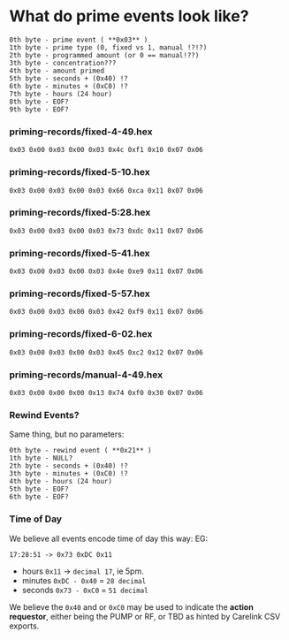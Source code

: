 
# What do prime events look like?

```
0th byte - prime event ( **0x03** )
1th byte - prime type (0, fixed vs 1, manual !?!?)
2th byte - programmed amount (or 0 == manual!??)
3th byte - concentration???
4th byte - amount primed
5th byte - seconds + (0x40) !?
6th byte - minutes + (0xC0) !?
7th byte - hours (24 hour)
8th byte - EOF?
9th byte - EOF?

```

### priming-records/fixed-4-49.hex
```0x03 0x00 0x03 0x00 0x03 0x4c 0xf1 0x10 0x07 0x06```

### priming-records/fixed-5-10.hex
```0x03 0x00 0x03 0x00 0x03 0x66 0xca 0x11 0x07 0x06```

### priming-records/fixed-5:28.hex
```0x03 0x00 0x03 0x00 0x03 0x73 0xdc 0x11 0x07 0x06```

### priming-records/fixed-5-41.hex
```0x03 0x00 0x03 0x00 0x03 0x4e 0xe9 0x11 0x07 0x06```

### priming-records/fixed-5-57.hex
```0x03 0x00 0x03 0x00 0x03 0x42 0xf9 0x11 0x07 0x06```

### priming-records/fixed-6-02.hex
```0x03 0x00 0x03 0x00 0x03 0x45 0xc2 0x12 0x07 0x06```

### priming-records/manual-4-49.hex
```0x03 0x00 0x00 0x00 0x13 0x74 0xf0 0x30 0x07 0x06```

### Rewind Events?

Same thing, but no parameters:

```
0th byte - rewind event ( **0x21** )
1th byte - NULL?
2th byte - seconds + (0x40) !?
3th byte - minutes + (0xC0) !?
4th byte - hours (24 hour)
5th byte - EOF?
6th byte - EOF?
```

### Time of Day

We believe all events encode time of day this way:
EG:
```
17:28:51 -> 0x73 0xDC 0x11
```

* hours `0x11` -> `decimal 17`, ie 5pm.
* minutes `0xDC - 0x40` = `28 decimal`
* seconds `0x73 - 0xC0` = `51 decimal`

We believe the `0x40` and or `0xC0` may be used to indicate the
**action requestor**, either being the PUMP or RF, or TBD as hinted by
Carelink CSV exports.
